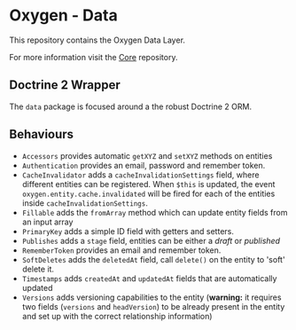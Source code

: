 # Oxygen - Data

This repository contains the Oxygen Data Layer.

For more information visit the [Core](https://github.com/oxygen-cms/core) repository.

## Doctrine 2 Wrapper

The `data` package is focused around a the robust Doctrine 2 ORM.

## Behaviours

- `Accessors` provides automatic `getXYZ` and `setXYZ` methods on entities
- `Authentication` provides an email, password and remember token.
- `CacheInvalidator` adds a `cacheInvalidationSettings` field, where different entities can be registered. When `$this` is updated, the event `oxygen.entity.cache.invalidated` will be fired for each of the entities inside `cacheInvalidationSettings`.
- `Fillable` adds the `fromArray` method which can update entity fields from an input array
- `PrimaryKey` adds a simple ID field with getters and setters.
- `Publishes` adds a `stage` field, entities can be either a *draft* or *published*
- `RememberToken` provides an email and remember token.
- `SoftDeletes` adds the `deletedAt` field, call `delete()` on the entity to 'soft' delete it.
- `Timestamps` adds `createdAt` and `updatedAt` fields that are automatically updated
- `Versions` adds versioning capabilities to the entity (**warning:** it requires two fields (`versions` and `headVersion`) to be already present in the entity and set up with the correct relationship information)